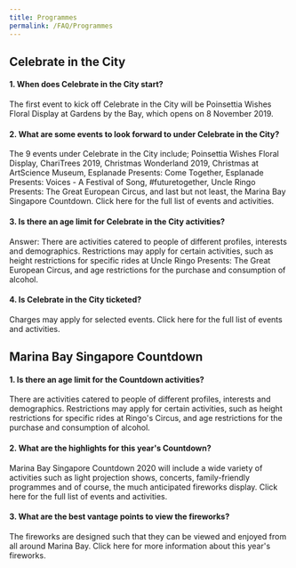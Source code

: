 ```yaml
---
title: Programmes
permalink: /FAQ/Programmes
---
```


## Celebrate in the City
#### 1. When does Celebrate in the City start?

The first event to kick off Celebrate in the City will be Poinsettia Wishes Floral Display at Gardens by the Bay, which opens on 8 November 2019.

#### 2. What are some events to look forward to under Celebrate in the City?

The 9 events under Celebrate in the City include; Poinsettia Wishes Floral Display, ChariTrees 2019, Christmas Wonderland 2019, Christmas at ArtScience Museum, Esplanade Presents: Come Together, Esplanade Presents: Voices - A Festival of Song, #futuretogether, Uncle Ringo Presents: The Great European Circus, and last but not least, the Marina Bay Singapore Countdown. Click here for the full list of events and activities.

#### 3. Is there an age limit for Celebrate in the City activities?

Answer: There are activities catered to people of different profiles, interests and demographics. Restrictions may apply for certain activities, such as height restrictions for specific rides at Uncle Ringo Presents: The Great European Circus, and age restrictions for the purchase and consumption of alcohol. 

#### 4. Is Celebrate in the City ticketed? 

Charges may apply for selected events. Click here for the full list of events and activities.

## Marina Bay Singapore Countdown
#### 1.  Is there an age limit for the Countdown activities?

There are activities catered to people of different profiles, interests and demographics. Restrictions may apply for certain activities, such as height restrictions for specific rides at Ringo's Circus, and age restrictions for the purchase and consumption of alcohol. 


#### 2. What are the highlights for this year's Countdown?

Marina Bay Singapore Countdown 2020 will include a wide variety of activities such as light projection shows, concerts, family-friendly programmes and of course, the much anticipated fireworks display. Click here for the full list of events and activities.


#### 3. What are the best vantage points to view the fireworks?

The fireworks are designed such that they can be viewed and enjoyed from all around Marina Bay. Click here for more information about this year's fireworks. 
